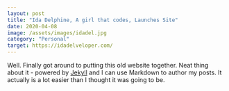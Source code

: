 ```yaml
---
layout: post
title: "Ida Delphine, A girl that codes, Launches Site"
date: 2020-04-08
image: /assets/images/idadel.jpg
category: "Personal"
target: https://idadelveloper.com/
---
```


Well. Finally got around to putting this old website together. Neat thing about it - powered by [Jekyll](http://jekyllrb.com) and I can use Markdown to author my posts. It actually is a lot easier than I thought it was going to be.
